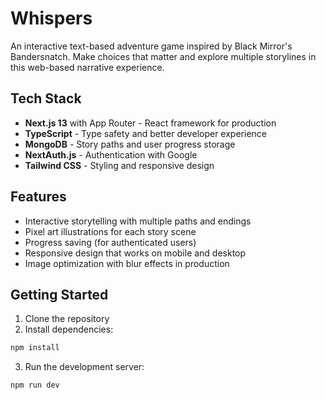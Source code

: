 # Whispers

An interactive text-based adventure game inspired by Black Mirror's Bandersnatch. Make choices that matter and explore multiple storylines in this web-based narrative experience.

## Tech Stack

- **Next.js 13** with App Router - React framework for production
- **TypeScript** - Type safety and better developer experience
- **MongoDB** - Story paths and user progress storage
- **NextAuth.js** - Authentication with Google
- **Tailwind CSS** - Styling and responsive design

## Features

- Interactive storytelling with multiple paths and endings
- Pixel art illustrations for each story scene
- Progress saving (for authenticated users)
- Responsive design that works on mobile and desktop
- Image optimization with blur effects in production

## Getting Started

1. Clone the repository
2. Install dependencies:
```bash
npm install
```

3. Run the development server:
```bash
npm run dev
